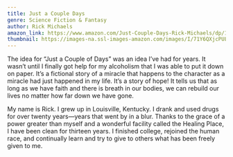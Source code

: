 ```yaml
---
title: Just a Couple Days
genre: Science Fiction & Fantasy
author: Rick Michaels
amazon_link: https://www.amazon.com/Just-Couple-Days-Rick-Michaels/dp/1643456385/ref=tmm_pap_swatch_0?_encoding=UTF8&qid=1643372426&sr=8-1
thumbnail: https://images-na.ssl-images-amazon.com/images/I/71Y6QXjcPUL.jpg
---
```

The idea for “Just a Couple of Days” was an idea I’ve had for years. It wasn’t until I finally got help for my alcoholism that I was able to put it down on paper. It’s a fictional story of a miracle that happens to the character as a miracle had just happened in my life. It’s a story of hope! It tells us that as long as we have faith and there is breath in our bodies, we can rebuild our lives no matter how far down we have gone. 

My name is Rick. I grew up in Louisville, Kentucky. I drank and used drugs for over twenty years—years that went by in a blur. Thanks to the grace of a power greater than myself and a wonderful facility called the Healing Place, I have been clean for thirteen years. I finished college, rejoined the human race, and continually learn and try to give to others what has been freely given to me.
